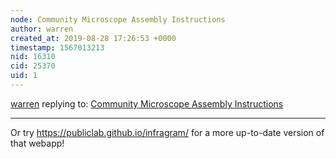 ```yaml
---
node: Community Microscope Assembly Instructions
author: warren
created_at: 2019-08-28 17:26:53 +0000
timestamp: 1567013213
nid: 16310
cid: 25370
uid: 1
---
```




[warren](../profile/warren) replying to: [Community Microscope Assembly Instructions](../notes/bronwen/05-07-2018/community-microscope-assembly-instructions)

----
Or try https://publiclab.github.io/infragram/ for a more up-to-date version of that webapp! 